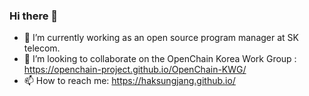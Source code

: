 ### Hi there 👋

- 🔭 I’m currently working as an open source program manager at SK telecom.
- 👯 I’m looking to collaborate on the OpenChain Korea Work Group : https://openchain-project.github.io/OpenChain-KWG/
- 📫 How to reach me: https://haksungjang.github.io/

<!--
**haksungjang/haksungjang** is a ✨ _special_ ✨ repository because its `README.md` (this file) appears on your GitHub profile.

Here are some ideas to get you started:

- 🔭 I’m currently working on ...
- 🌱 I’m currently learning ...
- 👯 I’m looking to collaborate on ...
- 🤔 I’m looking for help with ...
- 💬 Ask me about ...
- 📫 How to reach me: ...
- 😄 Pronouns: ...
- ⚡ Fun fact: ...
-->
